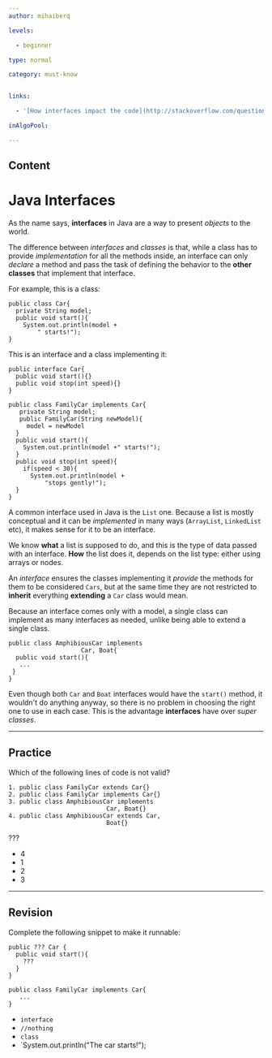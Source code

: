 ```yaml
---
author: mihaiberq

levels:

  - beginner

type: normal

category: must-know


links:

  - '[How interfaces impact the code](http://stackoverflow.com/questions/504904/is-there-more-to-an-interface-than-having-the-correct-methods){website}'

inAlgoPool:

---
```

## Content
# Java Interfaces

As the name says, **interfaces** in Java are a way to present *objects* to the world.  

The difference between *interfaces* and *classes* is that, while a class has to provide *implementation* for all the methods inside, an interface can only *declare* a method and pass the task of defining the behavior to the **other classes** that implement that interface.

For example, this is a class:
```
public class Car{
  private String model;
  public void start(){
    System.out.println(model +
        " starts!");
}
```
This is an interface and a class implementing it:
```
public interface Car{
  public void start(){}
  public void stop(int speed){}
}

public class FamilyCar implements Car{
   private String model;
   public FamilyCar(String newModel){
     model = newModel
  }
  public void start(){
    System.out.println(model +" starts!");
  }
  public void stop(int speed){
    if(speed < 30){
      System.out.println(model +
          "stops gently!");
  }  
}
```
A common interface used in Java is the `List` one. Because a list is mostly conceptual and it can be *implemented* in many ways (`ArrayList`, `LinkedList` etc), it makes sense for it to be an interface.

We know **what** a list is supposed to do, and this is the type of data passed with an interface. **How** the list does it, depends on the list type: either using arrays or nodes.

An *interface* ensures the classes implementing it *provide* the methods for them to be considered `Cars`, but at the same time they are not restricted to **inherit** everything **extending** a `Car` class would mean.

Because an interface comes only with a model, a single class can implement as many interfaces as needed, unlike being able to extend a single class.
```
public class AmphibiousCar implements
                    Car, Boat{
  public void start(){
   ...
 }
}
```
Even though both `Car` and `Boat` interfaces would have the `start()` method, it wouldn't do anything anyway, so there is no problem in choosing the right one to use in each case. This is the advantage **interfaces** have over *super classes*.

---
## Practice

Which of the following lines of code is not valid?
```
1. public class FamilyCar extends Car{}
2. public class FamilyCar implements Car{}
3. public class AmphibiousCar implements
                           Car, Boat{}
4. public class AmphibiousCar extends Car,
                           Boat{}
```
???


* 4
* 1
* 2
* 3

---
## Revision

Complete the following snippet to make it runnable:
```
public ??? Car {
  public void start(){
    ???
  }
}

public class FamilyCar implements Car{
   ...
}
```

* `interface`
* `//nothing`
* `class`
* `System.out.println("The car starts!");


